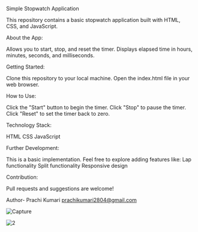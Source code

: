 

Simple Stopwatch Application

This repository contains a basic stopwatch application built with HTML, CSS, and JavaScript.


About the App:

Allows you to start, stop, and reset the timer.
Displays elapsed time in hours, minutes, seconds, and milliseconds.


Getting Started:

Clone this repository to your local machine.
Open the index.html file in your web browser.


How to Use:

Click the "Start" button to begin the timer.
Click "Stop" to pause the timer.
Click "Reset" to set the timer back to zero.


Technology Stack:

HTML
CSS
JavaScript


Further Development:

This is a basic implementation. Feel free to explore adding features like:
Lap functionality
Split functionality
Responsive design


Contribution:

Pull requests and suggestions are welcome!

Author- Prachi Kumari prachikumari2804@gmail.com

![Capture](https://github.com/user-attachments/assets/4ef858ae-30d5-424b-a0f6-42fc47a49aef)

![2](https://github.com/user-attachments/assets/0f03b4c9-8d08-4100-8e6f-792d7327d56d)





